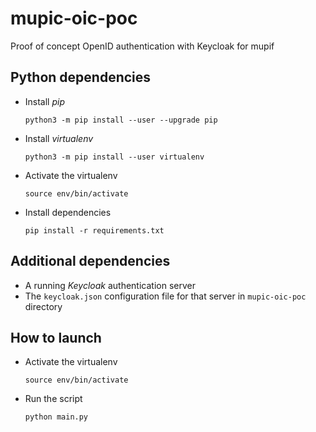 # mupic-oic-poc
Proof of concept OpenID authentication with Keycloak for mupif

## Python dependencies
- Install *pip*

  ```
  python3 -m pip install --user --upgrade pip
  ```

- Install *virtualenv*

  ```
  python3 -m pip install --user virtualenv
  ```

- Activate the virtualenv

  ```
  source env/bin/activate
  ```

- Install dependencies

  ```
  pip install -r requirements.txt
  ```
  
## Additional dependencies
- A running *Keycloak* authentication server
- The `keycloak.json` configuration file for that server in `mupic-oic-poc` directory
  
## How to launch
- Activate the virtualenv

  ```
  source env/bin/activate
  ```
  
- Run the script

  ```
  python main.py
  ```
